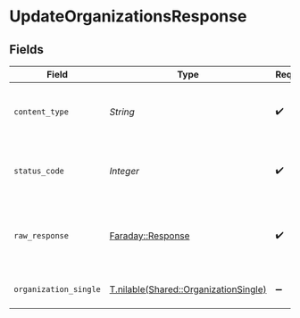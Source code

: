 # UpdateOrganizationsResponse


## Fields

| Field                                                                              | Type                                                                               | Required                                                                           | Description                                                                        |
| ---------------------------------------------------------------------------------- | ---------------------------------------------------------------------------------- | ---------------------------------------------------------------------------------- | ---------------------------------------------------------------------------------- |
| `content_type`                                                                     | *String*                                                                           | :heavy_check_mark:                                                                 | HTTP response content type for this operation                                      |
| `status_code`                                                                      | *Integer*                                                                          | :heavy_check_mark:                                                                 | HTTP response status code for this operation                                       |
| `raw_response`                                                                     | [Faraday::Response](https://www.rubydoc.info/gems/faraday/Faraday/Response)        | :heavy_check_mark:                                                                 | Raw HTTP response; suitable for custom response parsing                            |
| `organization_single`                                                              | [T.nilable(Shared::OrganizationSingle)](../../models/shared/organizationsingle.md) | :heavy_minus_sign:                                                                 | organization successfully updated                                                  |